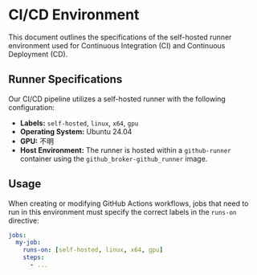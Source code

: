 # CI/CD Environment

This document outlines the specifications of the self-hosted runner environment used for Continuous Integration (CI) and Continuous Deployment (CD).

## Runner Specifications

Our CI/CD pipeline utilizes a self-hosted runner with the following configuration:

- **Labels:** `self-hosted`, `linux`, `x64`, `gpu`
- **Operating System:** Ubuntu 24.04
- **GPU:** 不明
- **Host Environment:** The runner is hosted within a `github-runner` container using the `github_broker-github_runner` image.

## Usage

When creating or modifying GitHub Actions workflows, jobs that need to run in this environment must specify the correct labels in the `runs-on` directive:

```yaml
jobs:
  my-job:
    runs-on: [self-hosted, linux, x64, gpu]
    steps:
      - ...
```
